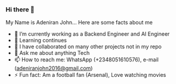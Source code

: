 ### Hi there 👋

<!--
**tImIhAcK/timihack** is a ✨ _special_ ✨ repository because its `README.md` (this file) appears on your GitHub profile.
-->

My Name is Adeniran John... Here are some facts about me

- 🔭 I’m currently working as a Backend Engineer and AI Engineer
- 🌱 Learning continues
- 👯 I have collaborated on many other projects not in my repo
- 💬 Ask me about anything Tech
- 📫 How to reach me: WhatsApp (+2348051610576), e-mail (adeniranjohn2016@gmail.com)
- ⚡ Fun fact: Am a football fan (Arsenal), Love watching movies
